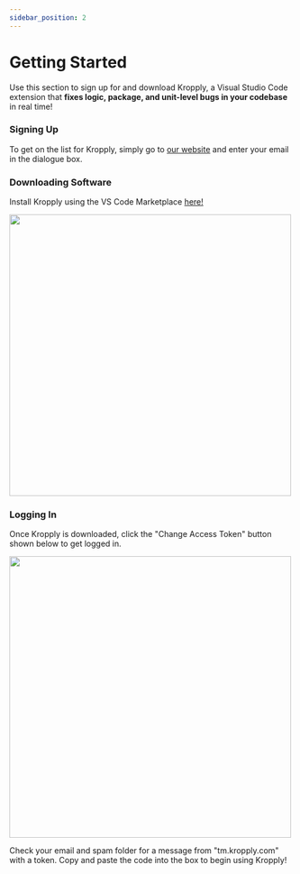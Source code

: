 ```yaml
---
sidebar_position: 2
---
```


# Getting Started

Use this section to sign up for and download Kropply, a Visual Studio Code extension that **fixes logic, package, and unit-level bugs in your codebase** in real time!

### Signing Up

To get on the list for Kropply, simply go to <a href="https://www.kropply.com" target="_blank">our website</a> and enter your email in the dialogue box.

### Downloading Software

Install Kropply using the VS Code Marketplace <a href="https://marketplace.visualstudio.com/items?itemName=kropply.kropply" target="_blank">here!</a>

<img src="/DownloadKropply.png" width="500" />

### Logging In

Once Kropply is downloaded, click the "Change Access Token" button shown below to get logged in.

<img src="/AccessToken.png" width="500" />

Check your email and spam folder for a message from "tm.kropply.com" with a token. Copy and paste the code into the box to begin using Kropply!
